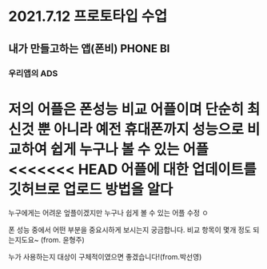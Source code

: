 # 2021.7.12 프로토타입 수업
## 내가 만들고하는 앱(폰비) PHONE BI
### 우리앱의 ADS
저의 어플은 폰성능 비교 어플이며 단순히 최신것 뿐 아니라 예전 휴대폰까지 성능으로 비교하여 쉽게 누구나 볼 수 있는 어플
<<<<<<< HEAD
어플에 대한 업데이트를 깃허브로 업로드 방법을 알다
=======
누구에게는 어려운 엎플이겠지만 누구나 쉽게 볼 수 있는 어플 수정
ㅇ

폰 성능 중에서 어떤 부분을 중요시하게 보시는지 궁금합니다. 비교 항목이 몇개 정도 되는지도요~ (from. 윤형주)

누가 사용하는지 대상이 구체적이였으면 좋겠습니다!(from.박선영)
